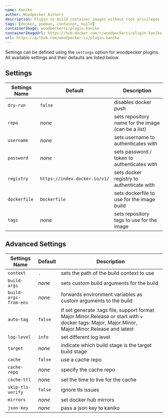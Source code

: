 ```yaml
---
name: Kaniko
author: Woodpecker Authors
description: Plugin to build container images without root privileges
tags: [docker, podman, container, build]
containerImage: woodpeckerci/plugin-kaniko
containerImageUrl: https://hub.docker.com/r/woodpeckerci/plugin-kaniko
url: https://github.com/woodpecker-ci/plugin-kaniko
---
```


Settings can be defined using the `settings` option for woodpecker plugins. All available settings and their defaults are listed below.

## Settings

| Settings Name | Default                       | Description                                        |
| ------------- | ----------------------------- | -------------------------------------------------- |
| `dry-run`     | `false`                       | disables docker push                               |
| `repo`        | _none_                        | sets repository name for the image (can be a list) |
| `username`    | _none_                        | sets username to authenticates with                |
| `password`    | _none_                        | sets password / token to authenticates with        |
| `registry`    | `https://index.docker.io/v1/` | sets docker registry to authenticate with          |
| `dockerfile`  | `Dockerfile`                  | sets dockerfile to use for the image build         |
| `tags`        | _none_                        | sets repository tags to use for the image          |

## Advanced Settings

| Settings Name         | Default | Description                                                                                                                                      |
| --------------------- | ------- | ------------------------------------------------------------------------------------------------------------------------------------------------ |
| `context`             | `.`     | sets the path of the build context to use                                                                                                        |
| `build-args`          | _none_  | sets custom build arguments for the build                                                                                                        |
| `build-args-from-env` | _none_  | forwards environment variables as custom arguments to the build                                                                                  |
| `auto-tag`            | `false` | if set generate .tags file, support format Major.Minor.Release or start with `v` docker tags: Major, Major.Minor, Major.Minor.Release and latest |
| `log-level`           | `info`  | set different log level                                                                                                                          |
| `target`              | _none_  | indicate which build stage is the target build stage                                                                                             |
| `cache`               | `false` | use a cache repo                                                                                                                                 |
| `cache-repo`          | _none_  | specify the cache repo                                                                                                                           |
| `cache-ttl`           | _none_  | set the time to live for the cache                                                                                                               |
| `skip-tls-verify`     | `false` | ignore tls issues                                                                                                                                |
| `mirrors`             | _none_  | set docker hub mirrors                                                                                                                           |
| `json-key`            | _none_  | pass a json key to kaniko                                                                                                                        |
